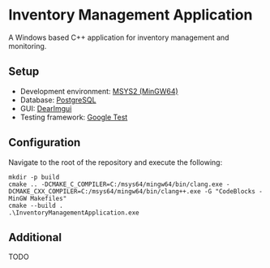 # Inventory Management Application #

A Windows based C++ application for inventory management and monitoring.

## Setup ##

* Development environment: [MSYS2 (MinGW64)](https://www.msys2.org/)
* Database: [PostgreSQL](https://www.postgresql.org/)
* GUI: [DearImgui](https://github.com/ocornut/imgui)
* Testing framework: [Google Test](https://github.com/google/googletest)

## Configuration ##

Navigate to the root of the repository and execute the following:

```shell
mkdir -p build
cmake .. -DCMAKE_C_COMPILER=C:/msys64/mingw64/bin/clang.exe -DCMAKE_CXX_COMPILER=C:/msys64/mingw64/bin/clang++.exe -G "CodeBlocks - MinGW Makefiles" 
cmake --build .
.\InventoryManagementApplication.exe
```

## Additional ##

TODO
